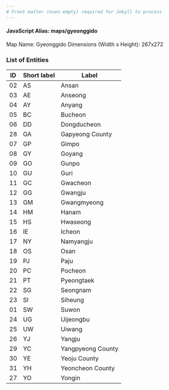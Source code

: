 ```yaml
---
# Front matter (even empty) required for Jekyll to process
---
```


#### JavaScript Alias: maps/gyeonggido

Map Name: Gyeonggido
Dimensions (Width x Height): 267x272





### List of Entities

ID | Short label | Label
---|---|---|
02|AS|Ansan
03|AE|Anseong
04|AY|Anyang
05|BC|Bucheon
06|DD|Dongducheon
28|GA|Gapyeong County
07|GP|Gimpo
08|GY|Goyang
09|GO|Gunpo
10|GU|Guri
11|GC|Gwacheon
12|GG|Gwangju
13|GM|Gwangmyeong
14|HM|Hanam
15|HS|Hwaseong
16|IE|Icheon
17|NY|Namyangju
18|OS|Osan
19|PJ|Paju
20|PC|Pocheon
21|PT|Pyeongtaek
22|SG|Seongnam
23|SI|Siheung
01|SW|Suwon
24|UG|Uijeongbu
25|UW|Uiwang
26|YJ|Yangju
29|YC|Yangpyeong County
30|YE|Yeoju County
31|YH|Yeoncheon County
27|YO|Yongin

